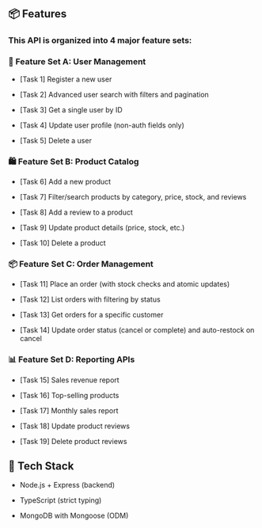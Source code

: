 ## 📦 Features

### This API is organized into 4 major feature sets:

### 🔐 Feature Set A: User Management

- [Task 1] Register a new user

- [Task 2] Advanced user search with filters and pagination

- [Task 3] Get a single user by ID

- [Task 4] Update user profile (non-auth fields only)

- [Task 5] Delete a user

### 🛍 Feature Set B: Product Catalog

- [Task 6] Add a new product

- [Task 7] Filter/search products by category, price, stock, and reviews

- [Task 8] Add a review to a product

- [Task 9] Update product details (price, stock, etc.)

- [Task 10] Delete a product

### 📦 Feature Set C: Order Management

- [Task 11] Place an order (with stock checks and atomic updates)

- [Task 12] List orders with filtering by status

- [Task 13] Get orders for a specific customer

- [Task 14] Update order status (cancel or complete) and auto-restock on cancel

### 📊 Feature Set D: Reporting APIs

- [Task 15] Sales revenue report

- [Task 16] Top-selling products

- [Task 17] Monthly sales report

- [Task 18] Update product reviews

- [Task 19] Delete product reviews

## 🧱 Tech Stack

- Node.js + Express (backend)

- TypeScript (strict typing)

- MongoDB with Mongoose (ODM)
